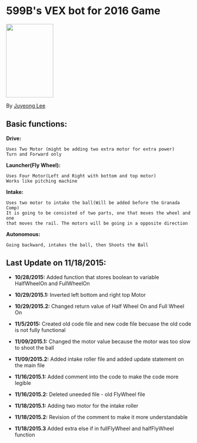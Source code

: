 # 599B's VEX bot for 2016 Game

<img src="https://www.robotevents.com/vexawards/vexrwc.png" style="width:128px; height:200px">

By [Juyeong Lee](https://github.com/khungryapple)

## Basic functions:
<b>Drive:</b>
```erb
Uses Two Motor (might be adding two extra motor for extra power)
Turn and Forward only
```
<b>Launcher(Fly Wheel):</b> 
```erb
Uses Four Motor(Left and Right with bottom and top motor)
Works like pitching machine
```
<b>Intake:</b>
```erb
Uses two motor to intake the ball(Will be added before the Granada Comp)
It is going to be consisted of two parts, one that moves the wheel and one 
that moves the rail. The motors will be going in a opposite direction
```
<b>Autonomous:</b>
```erb
Going backward, intakes the ball, then Shoots the Ball
```
## Last Update on 11/18/2015:
- <b>10/28/2015:</b> Added function that stores boolean to variable HalfWheelOn and FullWheelOn

- <b>10/29/2015.1:</b> Inverted left bottom and right top Motor

- <b>10/29/2015.2:</b> Changed return value of Half Wheel On and Full Wheel On

- <b>11/5/2015:</b> Created old code file and new code file becuase the old code is not fully functional

- <b>11/09/2015.1:</b> Changed the motor value because the motor was too slow to shoot the ball

- <b>11/09/2015.2:</b> Added intake roller file and added update statement on the main file

- <b>11/16/2015.1:</b> Added comment into the code to make the code more legible

- <b>11/16/2015.2:</b> Deleted uneeded file - old FlyWheel file

- <b>11/18/2015.1:</b> Adding two motor for the intake roller

- <b>11/18/2015.2:</b> Revision of the comment to make it more understandable

- <b>11/18/2015.3</b> Added extra else if in fullFlyWheel and halfFlyWheel function